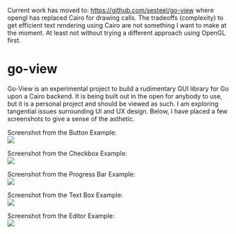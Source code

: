 
Current work has moved to:
  https://github.com/sesteel/go-view
where opengl has replaced Cairo for drawing calls.  The tradeoffs (complexity) to get efficient text rendering using Cairo are not something I want to make at the moment.  At least not without trying a different approach using OpenGL first.

go-view
=======

Go-View is an experimental project to build a rudimentary GUI library for Go upon a Cairo backend.  It is being built out in the open for anybody to use, but it is a personal project and should be viewed as such.  I am exploring tangential issues surrounding UI and UX design.  Below, I have placed a few screenshots to give a sense of the asthetic.

Screenshot from the Button Example:<br>
<img src=https://raw.githubusercontent.com/sesteel/go-view/master/res/screenshots/button_example.png>

Screenshot from the Checkbox Example:<br>
<img src=https://raw.githubusercontent.com/sesteel/go-view/master/res/screenshots/checkbox_example.png>

Screenshot from the Progress Bar Example:<br>
<img src=https://raw.githubusercontent.com/sesteel/go-view/master/res/screenshots/progress_bar_example.png>

Screenshot from the Text Box Example:<br>
<img src=https://raw.githubusercontent.com/sesteel/go-view/master/res/screenshots/text_box_example.png>

Screenshot from the Editor Example:<br>
<img src=https://raw.githubusercontent.com/sesteel/go-view/master/res/screenshots/editor_example.png>
